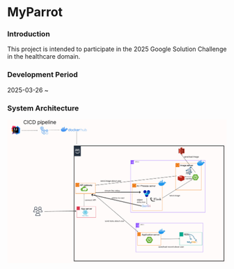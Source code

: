 # MyParrot

### Introduction
This project is intended to participate in the 2025 Google Solution Challenge in the healthcare domain.

### Development Period
2025-03-26 ~ 

### System Architecture
![](./presentation/architecture2.png)